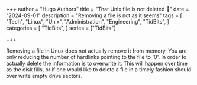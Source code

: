 +++
author = "Hugo Authors"
title = "That Unix file is not deleted 👺"
date = "2024-09-01"
description = "Removing a file is not as it seems"
tags = [
  "Tech", "Linux", "Unix", "Administration", "Engineering", "TidBits",
]
categories = [
    "TidBits",
]
series = ["TidBits"]

+++

Removing a file in Unux does not actually remove it from memory. You are only reducing the number of hardlinks pointing to the file to '0'.
In order to actually delete the information is to overwrite it. This will happen over time as the disk fills, or if one would like to delete a file in a timely fashion should over write empty drive sectors.